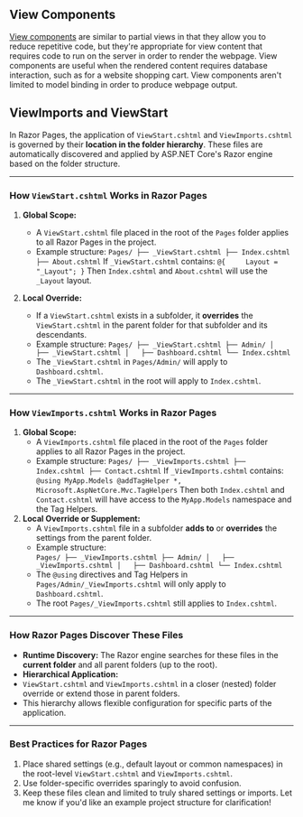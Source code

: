 ## View Components
[View components](https://learn.microsoft.com/en-us/aspnet/core/mvc/views/view-components?view=aspnetcore-9.0) are similar to partial views in that they allow you to reduce repetitive code, but they're appropriate for view content that requires code to run on the server in order to render the webpage. View components are useful when the rendered content requires database interaction, such as for a website shopping cart. View components aren't limited to model binding in order to produce webpage output.


## ViewImports and ViewStart
In Razor Pages, the application of `ViewStart.cshtml` and `ViewImports.cshtml` is governed by their **location in the folder hierarchy**. These files are automatically discovered and applied by ASP.NET Core's Razor engine based on the folder structure.

---

### **How `ViewStart.cshtml` Works in Razor Pages**

1. **Global Scope:**
    
    - A `ViewStart.cshtml` file placed in the root of the `Pages` folder applies to all Razor Pages in the project.
    - Example structure:
        `Pages/ ├── _ViewStart.cshtml ├── Index.cshtml ├── About.cshtml`
        If `_ViewStart.cshtml` contains:
        `@{     Layout = "_Layout"; }`
        Then `Index.cshtml` and `About.cshtml` will use the `_Layout` layout.
2. **Local Override:**    
    - If a `ViewStart.cshtml` exists in a subfolder, it **overrides** the `ViewStart.cshtml` in the parent folder for that subfolder and its descendants.
    - Example structure:
        `Pages/ ├── _ViewStart.cshtml ├── Admin/ │   ├── _ViewStart.cshtml │   ├── Dashboard.cshtml └── Index.cshtml`
	- The `_ViewStart.cshtml` in `Pages/Admin/` will apply to `Dashboard.cshtml`.
	- The `_ViewStart.cshtml` in the root will apply to `Index.cshtml`.

---

### **How `ViewImports.cshtml` Works in Razor Pages**
1. **Global Scope:**
    - A `ViewImports.cshtml` file placed in the root of the `Pages` folder applies to all Razor Pages in the project. 
    - Example structure:
        `Pages/ ├── _ViewImports.cshtml ├── Index.cshtml ├── Contact.cshtml`
        If `_ViewImports.cshtml` contains:
        `@using MyApp.Models @addTagHelper *, Microsoft.AspNetCore.Mvc.TagHelpers`
        Then both `Index.cshtml` and `Contact.cshtml` will have access to the `MyApp.Models` namespace and the Tag Helpers.
2. **Local Override or Supplement:**
    - A `ViewImports.cshtml` file in a subfolder **adds to** or **overrides** the settings from the parent folder.
    - Example structure:    
        `Pages/ ├── _ViewImports.cshtml ├── Admin/ │   ├── _ViewImports.cshtml │   ├── Dashboard.cshtml └── Index.cshtml`
	- The `@using` directives and Tag Helpers in `Pages/Admin/_ViewImports.cshtml` will only apply to `Dashboard.cshtml`.
	- The root `Pages/_ViewImports.cshtml` still applies to `Index.cshtml`.
---

### **How Razor Pages Discover These Files**

- **Runtime Discovery:** The Razor engine searches for these files in the **current folder** and all parent folders (up to the root).
- **Hierarchical Application:**
- `ViewStart.cshtml` and `ViewImports.cshtml` in a closer (nested) folder override or extend those in parent folders.
- This hierarchy allows flexible configuration for specific parts of the application.

---

### **Best Practices for Razor Pages**

1. Place shared settings (e.g., default layout or common namespaces) in the root-level `ViewStart.cshtml` and `ViewImports.cshtml`.
2. Use folder-specific overrides sparingly to avoid confusion.
3. Keep these files clean and limited to truly shared settings or imports.
Let me know if you'd like an example project structure for clarification!


